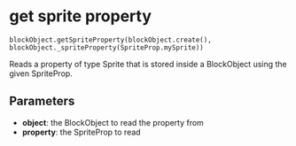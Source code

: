# get sprite property

```sig
blockObject.getSpriteProperty(blockObject.create(), blockObject._spriteProperty(SpriteProp.mySprite))
```

Reads a property of type Sprite that is stored inside a BlockObject using the given SpriteProp.

## Parameters

* **object**: the BlockObject to read the property from
* **property**: the SpriteProp to read

